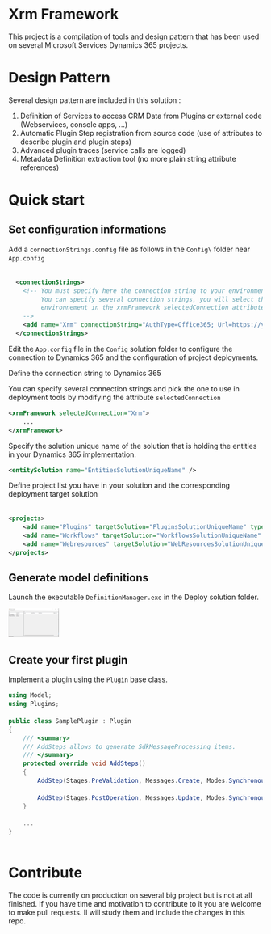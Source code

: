 # Xrm Framework 
This project is a compilation of tools and design pattern that has been used on several Microsoft Services Dynamics 365 projects.

# Design Pattern
Several design pattern are included in this solution :
1.	Definition of Services to access CRM Data from Plugins or external code (Webservices, console apps, ...)
2.	Automatic Plugin Step registration from source code (use of attributes to describe plugin and plugin steps)
3.	Advanced plugin traces (service calls are logged)
4.  Metadata Definition extraction tool (no more plain string attribute references)

# Quick start

## Set configuration informations
Add a `connectionStrings.config` file as follows in the `Config\` folder near `App.config`
```xml

  <connectionStrings>
    <!-- You must specify here the connection string to your environment
         You can specify several connection strings, you will select the one corresponding to the deployment
         environnement in the xrmFramework selectedConnection attribute below    
    -->
    <add name="Xrm" connectionString="AuthType=Office365; Url=https://yourorg.crm4.dynamics.com; Username=****@***.**; Password=*****"/>
  </connectionStrings>

```

Edit the `App.config` file in the ``Config`` solution folder to configure the connection to Dynamics 365 and the configuration of project deployments.

Define the connection string to Dynamics 365

You can specify several connection strings and pick the one to use in deployment tools by modifying the attribute `selectedConnection` 
```xml
<xrmFramework selectedConnection="Xrm">
    ...    
</xrmFramework>
```

Specify the solution unique name of the solution that is holding the entities in your Dynamics 365 implementation.
```xml
<entitySolution name="EntitiesSolutionUniqueName" />
```

Define project list you have in your solution and the corresponding deployment target solution

```xml

<projects>
    <add name="Plugins" targetSolution="PluginsSolutionUniqueName" type="PluginsWorkflows" />
    <add name="Workflows" targetSolution="WorkflowsSolutionUniqueName" type="PluginsWorkflows" />
    <add name="Webresources" targetSolution="WebResourcesSolutionUniqueName" type="WebResources" />
</projects>

```

## Generate model definitions
Launch the executable `DefinitionManager.exe` in the Deploy solution folder.

<img src="docs/images/definitionManager1.png" width="100" alt="Start of DefinitionManager" />

## Create your first plugin

Implement a plugin using the `Plugin` base class.

```csharp
using Model;
using Plugins;

public class SamplePlugin : Plugin
{
    /// <summary>
    /// AddSteps allows to generate SdkMessageProcessing items.
    /// </summary>
    protected override void AddSteps()
    {
        AddStep(Stages.PreValidation, Messages.Create, Modes.Synchronous, AccountDefinition.EntityName, nameof(AssignContactOwnerToAccount));

        AddStep(Stages.PostOperation, Messages.Update, Modes.Synchronous, AccountDefinition.EntityName, nameof(UpdateSubContactInfos));
    }

    ...
}



```

# Contribute
The code is currently on production on several big project but is not at all finished. If you have time and motivation to contribute to it you are welcome to make pull requests. Il will study them and include the changes in this repo. 
